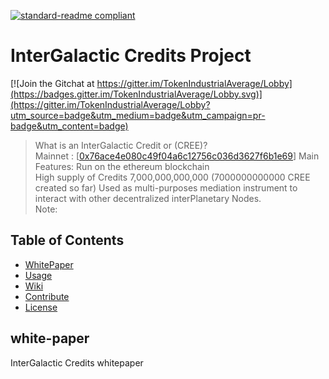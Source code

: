 [![standard-readme compliant](https://img.shields.io/badge/readme%20style-standard-brightgreen.svg?style=flat-square)](https://github.com/RichardLitt/standard-readme)

# InterGalactic Credits Project

[![Join the Gitchat at https://gitter.im/TokenIndustrialAverage/Lobby](https://badges.gitter.im/TokenIndustrialAverage/Lobby.svg)](https://gitter.im/TokenIndustrialAverage/Lobby?utm_source=badge&utm_medium=badge&utm_campaign=pr-badge&utm_content=badge)


> What is an InterGalactic Credit or (CREE)?  
Mainnet : [[0x76ace4e080c49f04a6c12756c036d3627f6b1e69](https://etherscan.io/address/0x76ace4e080c49f04a6c12756c036d3627f6b1e69)]
Main Features: Run on the ethereum blockchain  
High supply of Credits 7,000,000,000,000 (7000000000000 CREE created so far) Used as multi-purposes mediation instrument to interact with other decentralized interPlanetary Nodes.  
Note:

## Table of Contents
- [WhitePaper](#white-paper)
- [Usage](#usage)
- [Wiki](#wiki)
- [Contribute](#contribute)
- [License](#license)

## white-paper
InterGalactic Credits whitepaper

